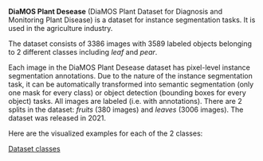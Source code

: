 **DiaMOS Plant Desease** (DiaMOS Plant Dataset for Diagnosis and Monitoring Plant Disease) is a dataset for instance segmentation tasks. It is used in the agriculture industry.

The dataset consists of 3386 images with 3589 labeled objects belonging to 2 different classes including *leaf* and *pear*.

Each image in the DiaMOS Plant Desease dataset has pixel-level instance segmentation annotations. Due to the nature of the instance segmentation task, it can be automatically transformed into semantic segmentation (only one mask for every class) or object detection (bounding boxes for every object) tasks. All images are labeled (i.e. with annotations). There are 2 splits in the dataset: *fruits* (380 images) and *leaves* (3006 images). The dataset was released in 2021.

Here are the visualized examples for each of the 2 classes:

[Dataset classes](https://github.com/dataset-ninja/pear-desease/raw/main/visualizations/classes_preview.webm)
